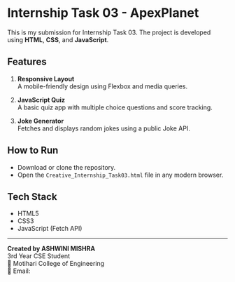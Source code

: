 # Internship Task 03 - ApexPlanet

This is my submission for Internship Task 03. The project is developed using **HTML**, **CSS**, and **JavaScript**.

## Features

1. **Responsive Layout**  
   A mobile-friendly design using Flexbox and media queries.

2. **JavaScript Quiz**  
   A basic quiz app with multiple choice questions and score tracking.

3. **Joke Generator**  
   Fetches and displays random jokes using a public Joke API.

## How to Run

- Download or clone the repository.
- Open the `Creative_Internship_Task03.html` file in any modern browser.

## Tech Stack

- HTML5  
- CSS3  
- JavaScript (Fetch API)

---

**Created by ASHWINI MISHRA**  
3rd Year CSE Student  
📍 Motihari College of Engineering  
📧 Email: 
